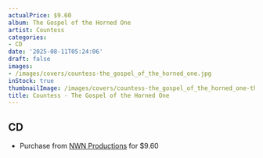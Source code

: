 ```yaml
---
actualPrice: $9.60
album: The Gospel of the Horned One
artist: Countess
categories:
- CD
date: '2025-08-11T05:24:06'
draft: false
images:
- /images/covers/countess-the_gospel_of_the_horned_one.jpg
inStock: true
thumbnailImage: /images/covers/countess-the_gospel_of_the_horned_one-thumb.jpg
title: Countess - The Gospel of the Horned One
---
```


## CD
* Purchase from [NWN Productions](http://shop.nwnprod.com/index.php?route=product/product&path=93&product_id=61708&sort=pd.name&order=ASC) for $9.60
